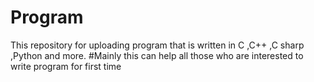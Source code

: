 # Program
This repository for uploading program that is written in C ,C++ ,C sharp ,Python and more.
#Mainly this can help all those who are interested to write program for first time 

